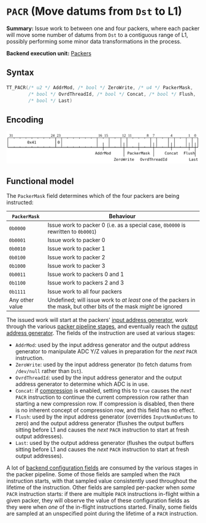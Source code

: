 # `PACR` (Move datums from `Dst` to L1)

**Summary:** Issue work to between one and four packers, where each packer will move some number of datums from `Dst` to a contiguous range of L1, possibly performing some minor data transformations in the process.

**Backend execution unit:** [Packers](Packers/README.md)

## Syntax

```c
TT_PACR(/* u2 */ AddrMod, /* bool */ ZeroWrite, /* u4 */ PackerMask,
        /* bool */ OvrdThreadId, /* bool */ Concat, /* bool */ Flush,
        /* bool */ Last)
```

## Encoding

![](../../../Diagrams/Out/Bits32_PACR.svg)

## Functional model

The `PackerMask` field determines which of the four packers are being instructed:

|`PackerMask`|Behaviour|
|---|---|
|`0b0000`|Issue work to packer 0 (i.e. as a special case, `0b0000` is rewritten to `0b0001`)|
|`0b0001`|Issue work to packer 0|
|`0b0010`|Issue work to packer 1|
|`0b0100`|Issue work to packer 2|
|`0b1000`|Issue work to packer 3|
|`0b0011`|Issue work to packers 0 and 1|
|`0b1100`|Issue work to packers 2 and 3|
|`0b1111`|Issue work to all four packers|
|Any other value|Undefined; will issue work to _at least_ one of the packers in the mask, but other bits of the mask _might_ be ignored|

The issued work will start at the packers' [input address generator](Packers/InputAddressGenerator.md), work through the various [packer pipeline stages](Packers/README.md), and eventually reach the [output address generator](Packers/OutputAddressGenerator.md). The fields of the instruction are used at various stages:
* `AddrMod`: used by the input address generator and the output address generator to manipulate ADC Y/Z values in preparation for the _next_ `PACR` instruction.
* `ZeroWrite`: used by the input address generator (to fetch datums from `/dev/null` rather than `Dst`).
* `OvrdThreadId`: used by the input address generator and the output address generator to determine which ADC is in use.
* `Concat`: if [compression](Packers/Compression.md) is enabled, setting this to `true` causes the _next_ `PACR` instruction to continue the current compression row rather than starting a new compression row. If compression is disabled, then there is no inherent concept of compression row, and this field has no effect.
* `Flush`: used by the input address generator (overrides `InputNumDatums` to zero) and the output address generator (flushes the output buffers sitting before L1 and causes the _next_ `PACR` instruction to start at fresh output addresses).
* `Last`: used by the output address generator (flushes the output buffers sitting before L1 and causes the _next_ `PACR` instruction to start at fresh output addresses).

A lot of [backend configuration fields](BackendConfiguration.md) are consumed by the various stages in the packer pipeline. Some of those fields are sampled when the `PACR` instruction starts, with that sampled value consistently used throughout the lifetime of the instruction. Other fields are sampled per-packer when _some_ `PACR` instruction starts: if there are multiple `PACR` instructions in-flight within a given packer, they will observe the value of these configuration fields as they were when _one_ of the in-flight instructions started. Finally, some fields are sampled at an unspecified point during the lifetime of a `PACR` instruction.
